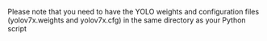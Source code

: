 Please note that you need to have the YOLO weights and configuration files (yolov7x.weights and yolov7x.cfg) in the same directory as your Python script